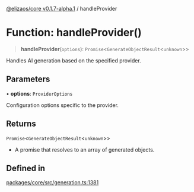 [@elizaos/core v0.1.7-alpha.1](../) / handleProvider

# Function: handleProvider()

> **handleProvider**(`options`): `Promise`\<`GenerateObjectResult`\<`unknown`\>\>

Handles AI generation based on the specified provider.

## Parameters

• **options**: `ProviderOptions`

Configuration options specific to the provider.

## Returns

`Promise`\<`GenerateObjectResult`\<`unknown`\>\>

- A promise that resolves to an array of generated objects.

## Defined in

[packages/core/src/generation.ts:1381](https://github.com/elizaOS/eliza/blob/main/packages/core/src/generation.ts#L1381)
